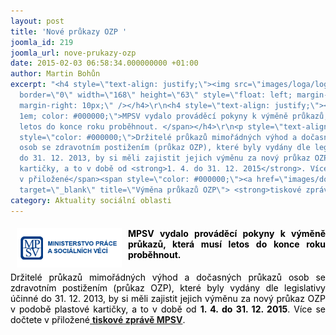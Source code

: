 ```yaml
---
layout: post
title: 'Nové průkazy OZP '
joomla_id: 219
joomla_url: nove-prukazy-ozp
date: 2015-02-03 06:58:34.000000000 +01:00
author: Martin Bohůn
excerpt: "<h4 style=\"text-align: justify;\"><img src=\"images/loga/logo-mpsv.png\"
  border=\"0\" width=\"168\" height=\"63\" style=\"float: left; margin-left: 10px;
  margin-right: 10px;\" /></h4>\r\n<h4 style=\"text-align: justify;\"><span style=\"font-size:
  1em; color: #000000;\">MPSV vydalo prováděcí pokyny k výměně průkazů, která musí
  letos do konce roku proběhnout. </span></h4>\r\n<p style=\"text-align: justify;\"><span
  style=\"color: #000000;\">Držitelé průkazů mimořádných výhod a dočasných průkazů
  osob se zdravotním postižením (průkaz OZP), které byly vydány dle legislativy účinné
  do 31. 12. 2013, by si měli zajistit jejich výměnu za nový průkaz OZP v podobě plastové
  kartičky, a to v době od <strong>1. 4. do 31. 12. 2015</strong>. Více se dočtete
  v přiložené</span><span style=\"color: #000000;\"><a href=\"images/dokumenty-pdf-doc/vymena_ztp.pdf\"
  target=\"_blank\" title=\"Výměna průkazů OZP\"> <strong>tiskové zprávě MPSV</strong></a>.</span></p>"
category: Aktuality sociální oblasti
---
```

<h4 style="text-align: justify;"><img src="images/loga/logo-mpsv.png" border="0" width="168" height="63" style="float: left; margin-left: 10px; margin-right: 10px;" /></h4>

<h4 style="text-align: justify;"><span style="font-size: 1em; color: #000000;">MPSV vydalo prováděcí pokyny k výměně průkazů, která musí letos do konce roku proběhnout. </span></h4>

<p style="text-align: justify;"><span style="color: #000000;">Držitelé průkazů mimořádných výhod a dočasných průkazů osob se zdravotním postižením (průkaz OZP), které byly vydány dle legislativy účinné do 31. 12. 2013, by si měli zajistit jejich výměnu za nový průkaz OZP v podobě plastové kartičky, a to v době od <strong>1. 4. do 31. 12. 2015</strong>. Více se dočtete v přiložené</span><span style="color: #000000;"><a href="images/dokumenty-pdf-doc/vymena_ztp.pdf" target="_blank" title="Výměna průkazů OZP"> <strong>tiskové zprávě MPSV</strong></a>.</span></p>
